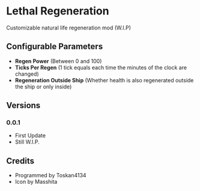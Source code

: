 # Lethal Regeneration

Customizable natural life regeneration mod (W.I.P)

## Configurable Parameters

-   **Regen Power** (Between 0 and 100)
-   **Ticks Per Regen** (1 tick equals each time the minutes of the clock are changed)
-   **Regeneration Outside Ship** (Whether health is also regenerated outside the ship or only inside)

## Versions

### 0.0.1

-   First Update
-   Still W.I.P.

## Credits

-   Programmed by Toskan4134
-   Icon by Masshita
